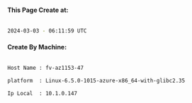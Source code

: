 
   
#### This Page Create at:

```bash

2024-03-03 - 06:11:59 UTC

```

#### Create By Machine:

```bash

Host Name : fv-az1153-47

platform  : Linux-6.5.0-1015-azure-x86_64-with-glibc2.35

Ip Local  : 10.1.0.147

```

